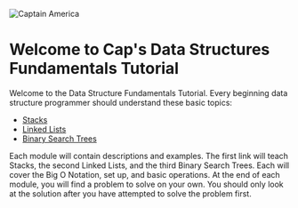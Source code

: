 ![Captain America](best_art.jpeg)


# Welcome to Cap's Data Structures Fundamentals Tutorial
Welcome to the Data Structure Fundamentals Tutorial. Every beginning data structure programmer should understand these basic topics:

* [Stacks ](stacks/stack.md)
* [Linked Lists](linked_lists/linked_lists.md)
* [Binary Search Trees](binary_tree/binary_tree.md)

Each module will contain descriptions and examples. The first link will teach Stacks, the second Linked Lists, and the third Binary Search Trees. Each will cover the Big O Notation, set up, and basic operations. At the end of each module, you will find a problem to solve on your own. You should only look at the solution after you have attempted to solve the problem first.

